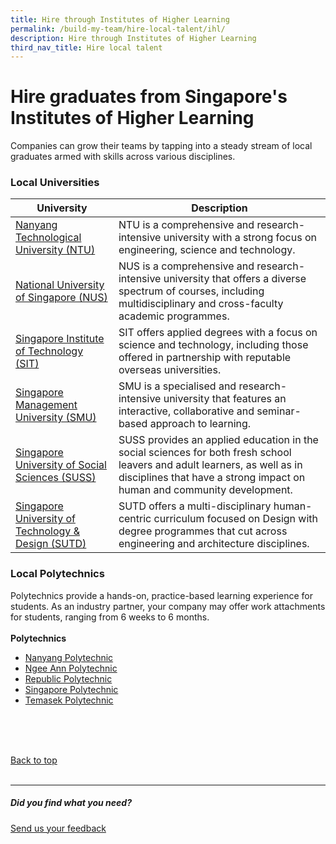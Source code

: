 ```yaml
---
title: Hire through Institutes of Higher Learning
permalink: /build-my-team/hire-local-talent/ihl/
description: Hire through Institutes of Higher Learning
third_nav_title: Hire local talent
---
```

# Hire graduates from Singapore's Institutes of Higher Learning
Companies can grow their teams by tapping into a steady stream of local graduates armed with skills across various disciplines.

### Local Universities

| University | Description |
| -------- | -------- |
| [Nanyang Technological University (NTU)](https://www.ntu.edu.sg/education/career-guidance-industry-collaborations/for-employers)     | NTU is a comprehensive and research-intensive university with a strong focus on engineering, science and technology.     |
| [National University of Singapore (NUS)](https://nus.edu.sg/cfg/)     | NUS is a comprehensive and research-intensive university that offers a diverse spectrum of courses, including multidisciplinary and cross-faculty academic programmes.   | 
| [Singapore Institute of Technology (SIT)](https://www.singaporetech.edu.sg/life-at-sit/get-career-ready)     | SIT offers applied degrees with a focus on science and technology, including those offered in partnership with reputable overseas universities.   | 
| [Singapore Management University (SMU)](https://careerservices.smu.edu.sg/)     | SMU is a specialised and research-intensive university that features an interactive, collaborative and seminar-based approach to learning.   | 
| [Singapore University of Social Sciences (SUSS)](https://www.suss.edu.sg/about-suss/centres/student-success-centre/career-development-office)     | SUSS provides an applied education in the social sciences for both fresh school leavers and adult learners, as well as in disciplines that have a strong impact on human and community development.   | 
| [Singapore University of Technology &amp; Design (SUTD)](https://www.sutd.edu.sg/Student-Development/Career-Services/Industry-Partners/Why-SUTD)     | SUTD offers a multi-disciplinary human-centric curriculum focused on Design with degree programmes that cut across engineering and architecture disciplines.    | 

### Local Polytechnics
Polytechnics provide a hands-on, practice-based learning experience for students. As an industry partner, your company may offer work attachments for students, ranging from 6 weeks to 6 months.
<br><br>
**Polytechnics**
* [Nanyang Polytechnic](https://www.nyp.edu.sg/about-nyp/nyp-support-centre-and-services/education-and-career-guidance/industry-partners.html)
* [Ngee Ann Polytechnic](https://www.np.edu.sg/connect/industry-partners)
* [Republic Polytechnic](https://www.rp.edu.sg/industry/work-with-our-students)
* [Singapore Polytechnic](https://www.sp.edu.sg/industry/span/career-opportunities)
* [Temasek Polytechnic](https://www.tp.edu.sg/landing/industry-partners.html)

<br>
<br>
<br>

[Back to top](#hire-graduates-from-singapores-institutes-of-higher-learning)<br><br>

<hr>

##### Did you find what you need?
[Send us your feedback](https://form.gov.sg/642693623cb98f001239be0d)